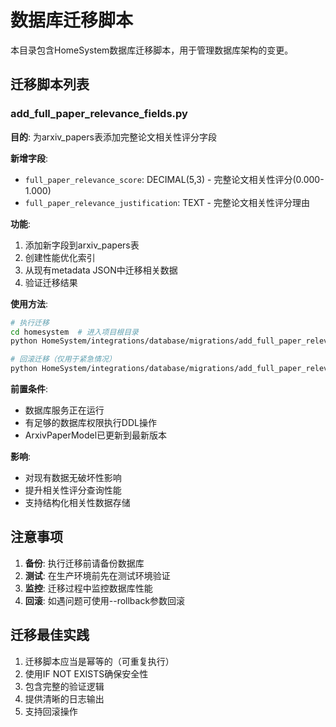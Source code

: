 # 数据库迁移脚本

本目录包含HomeSystem数据库迁移脚本，用于管理数据库架构的变更。

## 迁移脚本列表

### add_full_paper_relevance_fields.py

**目的**: 为arxiv_papers表添加完整论文相关性评分字段

**新增字段**:
- `full_paper_relevance_score`: DECIMAL(5,3) - 完整论文相关性评分(0.000-1.000)
- `full_paper_relevance_justification`: TEXT - 完整论文相关性评分理由

**功能**:
1. 添加新字段到arxiv_papers表
2. 创建性能优化索引
3. 从现有metadata JSON中迁移相关数据
4. 验证迁移结果

**使用方法**:

```bash
# 执行迁移
cd homesystem  # 进入项目根目录
python HomeSystem/integrations/database/migrations/add_full_paper_relevance_fields.py

# 回滚迁移（仅用于紧急情况）
python HomeSystem/integrations/database/migrations/add_full_paper_relevance_fields.py --rollback
```

**前置条件**:
- 数据库服务正在运行
- 有足够的数据库权限执行DDL操作
- ArxivPaperModel已更新到最新版本

**影响**:
- 对现有数据无破坏性影响
- 提升相关性评分查询性能
- 支持结构化相关性数据存储

## 注意事项

1. **备份**: 执行迁移前请备份数据库
2. **测试**: 在生产环境前先在测试环境验证
3. **监控**: 迁移过程中监控数据库性能
4. **回滚**: 如遇问题可使用--rollback参数回滚

## 迁移最佳实践

1. 迁移脚本应当是幂等的（可重复执行）
2. 使用IF NOT EXISTS确保安全性
3. 包含完整的验证逻辑
4. 提供清晰的日志输出
5. 支持回滚操作